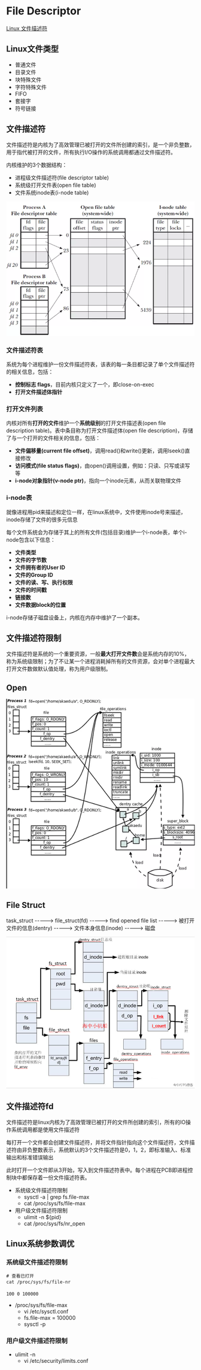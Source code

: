# File Descriptor

[Linux 文件描述符](https://www.jianshu.com/p/cded914786d5)

## Linux文件类型

- 普通文件
- 目录文件
- 块特殊文件
- 字符特殊文件
- FIFO
- 套接字
- 符号链接

## 文件描述符

文件描述符是内核为了高效管理已被打开的文件所创建的索引，是一个非负整数，用于指代被打开的文件，所有执行I/O操作的系统调用都通过文件描述符。

内核维护的3个数据结构：

- 进程级文件描述符(file descriptor table)
- 系统级打开文件表(open file table)
- 文件系统inode表(i-node table)

<img src="fd_table.webp">

### 文件描述符表

系统为每个进程维护一份文件描述符表，该表的每一条目都记录了单个文件描述符的相关信息，包括：

- **控制标志 flags**，目前内核只定义了一个，即close-on-exec
- **打开文件描述体指针**

### 打开文件列表

内核对所有**打开的文件**维护一个**系统级别**的打开文件描述表(open file description table)。表中条目称为打开文件描述体(open file description)，存储了与一个打开的文件相关的信息，包括：

- **文件偏移量(current file offset)**，调用read()和write()更新，调用lseek()直接修改
- **访问模式(file status flags)**，由open()调用设置，例如：只读、只写或读写等
- **i-node对象指针(v-node ptr)**，指向一个inode元素，从而关联物理文件

### i-node表

就像进程用pid来描述和定位一样，在linux系统中，文件使用inode号来描述，inode存储了文件的很多元信息

每个文件系统会为存储于其上的所有文件(包括目录)维护一个i-node表，单个i-node包含以下信息：

- **文件类型**
- **文件的字节数**
- **文件拥有者的User ID**
- **文件的Group ID**
- **文件的读、写、执行权限**
- **文件的时间戳**
- **链接数**
- **文件数据block的位置**

i-node存储子磁盘设备上，内核在内存中维护了一个副本。

## 文件描述符限制

文件描述符是系统的一个重要资源，一般**最大打开文件数**会是系统内存的10%，称为系统级限制；为了不让某一个进程消耗掉所有的文件资源，会对单个进程最大打开文件数做默认值处理，称为用户级限制。

## Open

<img src="inode.webp">


## File Struct

task_struct ----->  file_struct(fd)   -----> find opened file list -----> 被打开文件的信息(dentry)  ----->  文件本身信息(inode)  -----> 磁盘

<img src="file_struct.png">

## 文件描述符fd

文件描述符是linux内核为了高效管理已被打开的文件所创建的索引，所有的IO操作系统调用都是使用文件描述符

每打开一个文件都会创建文件描述符，并将文件指针指向这个文件描述符，文件描述符由非负整数表示，系统默认的3个文件描述符是0，1，2，即标准输入、标准输出和标准错误输出

此时打开一个文件即从3开始，写入到文件描述符表中。每个进程在PCB即进程控制块中都保存着一份文件描述符表。

- 系统级文件描述符限制
    - sysctl -a | grep fs.file-max
    - cat /proc/sys/fs/file-max
- 用户级文件描述符限制
    - ulimit -n ${pid}
    - cat /proc/sys/fs/nr_open

## Linux系统参数调优

### 系统级文件描述符限制

```
# 查看已打开
cat /proc/sys/fs/file-nr

100 0 100000
```

- /proc/sys/fs/file-max
    - vi /etc/sysctl.conf
    - fs.file-max = 100000
    - sysctl -p

### 用户级文件描述符限制

- ulimit -n
    - vi /etc/security/limits.conf